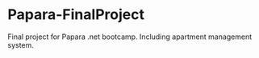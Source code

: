 # Papara-FinalProject
Final project for Papara .net bootcamp. Including apartment management system. 
